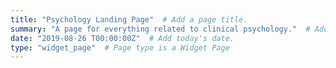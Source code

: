 ```yaml
---
title: "Psychology Landing Page"  # Add a page title.
summary: "A page for everything related to clinical psychology."  # Add a page description.
date: "2019-08-26 T00:00:00Z"  # Add today's date.
type: "widget_page"  # Page type is a Widget Page
---
```


